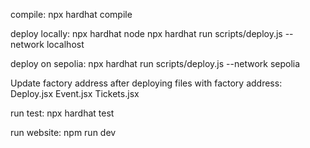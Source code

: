 compile:
npx hardhat compile

deploy locally:
npx hardhat node
npx hardhat run scripts/deploy.js --network localhost

deploy on sepolia:
npx hardhat run scripts/deploy.js --network sepolia

Update factory address after deploying
files with factory address:
Deploy.jsx
Event.jsx
Tickets.jsx

run test:
npx hardhat test

run website:
npm run dev
